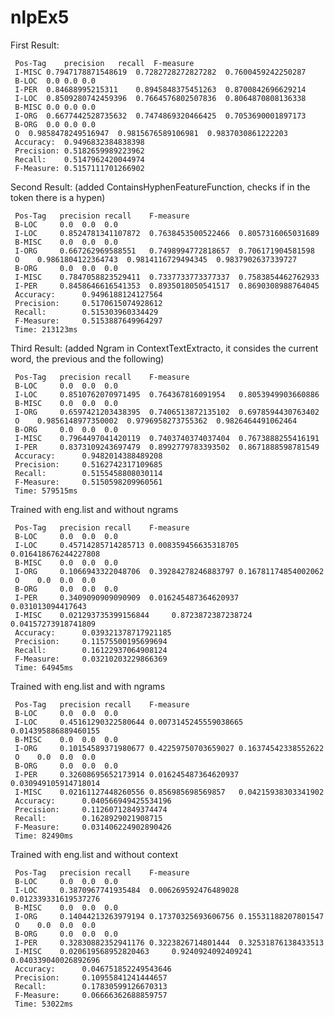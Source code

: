 nlpEx5
======


First Result:

     Pos-Tag	precision	recall	F-measure
     I-MISC	0.7947178871548619	0.7282728272827282	0.7600459242250287
     B-LOC	0.0	0.0	0.0
     I-PER	0.84688995215311	0.8945848375451263	0.8700842696629214
     I-LOC	0.8509280742459396	0.7664576802507836	0.8064870808136338
     B-MISC	0.0	0.0	0.0
     I-ORG	0.6677442528735632	0.7474869320466425	0.7053690001897173
     B-ORG	0.0	0.0	0.0
     O	0.9858478249516947	0.9815676589106981	0.9837030861222203
     Accuracy: 	0.9496832384838398
     Precision:	0.5182659989223962
     Recall:   	0.5147962420044974
     F-Measure:	0.5157111701266902
     
Second Result: (added ContainsHyphenFeatureFunction, checks if in the token there is a hypen)

     Pos-Tag   precision recall    F-measure
     B-LOC     0.0  0.0  0.0
     I-LOC     0.8524781341107872  0.7638453500522466  0.8057316065031689
     B-MISC    0.0  0.0  0.0
     I-ORG     0.667262969588551   0.7498994772818657  0.706171904581598
     O    0.9861804122364743  0.9814116729494345  0.9837902637339727
     B-ORG     0.0  0.0  0.0
     I-MISC    0.7847058823529411  0.7337733773377337  0.7583854462762933
     I-PER     0.8458646616541353  0.8935018050541517  0.8690308988764045
     Accuracy:      0.9496188124127564
     Precision:     0.5170615074928612
     Recall:        0.515303960334429
     F-Measure:     0.5153887649964297
     Time: 213123ms


Third Result: (added Ngram in ContextTextExtracto, it consides the current word, the previous and the following)

     Pos-Tag   precision recall    F-measure
     B-LOC     0.0  0.0  0.0
     I-LOC     0.8510762070971495  0.764367816091954   0.8053949903660886
     B-MISC    0.0  0.0  0.0
     I-ORG     0.6597421203438395  0.7406513872135102  0.6978594430763402
     O    0.9856148977350002  0.9796958273755362  0.9826464491062464
     B-ORG     0.0  0.0  0.0
     I-MISC    0.7964497041420119  0.7403740374037404  0.7673888255416191
     I-PER     0.8373109243697479  0.8992779783393502  0.8671888598781549
     Accuracy:      0.9482014388489208
     Precision:     0.5162742317109685
     Recall:        0.5155458808030114
     F-Measure:     0.5150598209960561
     Time: 579515ms


Trained with eng.list and without ngrams

     Pos-Tag   precision recall    F-measure
     B-LOC     0.0  0.0  0.0
     I-LOC     0.45714285714285713 0.008359456635318705     0.016418676244227808
     B-MISC    0.0  0.0  0.0
     I-ORG     0.1066943322048706  0.39284278246883797 0.16781174854002062
     O    0.0  0.0  0.0
     B-ORG     0.0  0.0  0.0
     I-PER     0.3409090909090909  0.016245487364620937     0.031013094417643
     I-MISC    0.021293735399156844     0.8723872387238724  0.04157273918741809
     Accuracy:      0.039321378717921185
     Precision:     0.11575500195699694
     Recall:        0.16122937064908124
     F-Measure:     0.03210203229866369
     Time: 64945ms


Trained with eng.list and with ngrams

     Pos-Tag   precision recall    F-measure
     B-LOC     0.0  0.0  0.0
     I-LOC     0.45161290322580644 0.0073145245559038665    0.014395886889460155
     B-MISC    0.0  0.0  0.0
     I-ORG     0.10154589371980677 0.42259750703659027 0.16374542338552622
     O    0.0  0.0  0.0
     B-ORG     0.0  0.0  0.0
     I-PER     0.32608695652173914 0.016245487364620937     0.030949105914718014
     I-MISC    0.02161127448260556 0.856985698569857   0.04215938303341902
     Accuracy:      0.040566949425534196
     Precision:     0.11260712849374474
     Recall:        0.1628929021908715
     F-Measure:     0.031406224902890426
     Time: 82490ms


Trained with eng.list and without context

     Pos-Tag   precision recall    F-measure
     B-LOC     0.0  0.0  0.0
     I-LOC     0.3870967741935484  0.006269592476489028     0.012339331619537276
     B-MISC    0.0  0.0  0.0
     I-ORG     0.14044213263979194 0.17370325693606756 0.15531188207801547
     O    0.0  0.0  0.0
     B-ORG     0.0  0.0  0.0
     I-PER     0.32830882352941176 0.3223826714801444  0.32531876138433513
     I-MISC    0.020619568952820463     0.9240924092409241  0.040339040026892696
     Accuracy:      0.046751852249543646
     Precision:     0.10955841241444657
     Recall:        0.17830599126670313
     F-Measure:     0.06666362688859757
     Time: 53022ms